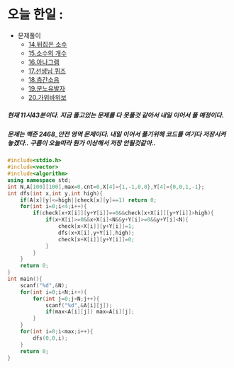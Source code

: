 # 오늘 한일 :
  - 문제풀이
    - [14.뒤집은 소수](https://github.com/SeungMin2001/TIL/blob/main/CodingTest/14.%EB%92%A4%EC%A7%91%EC%9D%80%20%EC%86%8C%EC%88%98.md)
    - [15.소수의 개수](https://github.com/SeungMin2001/TIL/blob/main/CodingTest/15.%EC%86%8C%EC%88%98%EC%9D%98%20%EA%B0%9C%EC%88%98.md)
    - [16.아나그램](https://github.com/SeungMin2001/TIL/blob/main/CodingTest/16.%EC%95%84%EB%82%98%EA%B7%B8%EB%9E%A8.md)
    - [17.선생님 퀴즈](https://github.com/SeungMin2001/TIL/blob/main/CodingTest/17.%EC%84%A0%EC%83%9D%EB%8B%98%20%ED%80%B4%EC%A6%88.md)
    - [18.층간소음](https://github.com/SeungMin2001/TIL/blob/main/CodingTest/18.%EC%B8%B5%EA%B0%84%EC%86%8C%EC%9D%8C.md)
    - [19.분노유발자](https://github.com/SeungMin2001/TIL/blob/main/CodingTest/19.%EB%B6%84%EB%85%B8%20%EC%9C%A0%EB%B0%9C%EC%9E%90.md)
    - [20.가위바위보](https://github.com/SeungMin2001/TIL/blob/main/CodingTest/20.%EA%B0%80%EC%9C%84%EB%B0%94%EC%9C%84%EB%B3%B4.md)


##### 현재 11시43분이다. 지금 풀고있는 문제를 다 못풀것 같아서 내일 이어서 풀 예정이다.
##### 문제는 백준 2468_안전 영역 문제이다. 내일 이어서 풀기위해 코드를 여기다 저장시켜놓겠다.. 구름이 오늘따라 뭔가 이상해서 저장 안될것같아..

```cpp
#include<stdio.h>
#include<vector>
#include<algorithm>
using namespace std;
int N,A[100][100],max=0,cnt=0,X[4]={1,-1,0,0},Y[4]={0,0,1,-1};
int dfs(int x,int y,int high){
	if(A[x][y]<=high||check[x][y]==1) return 0;
	for(int i=0;i<4;i++){
		if(check[x+X[i]][y+Y[i]]==0&&check[x+X[i]][y+Y[i]]>high){
			if(x+X[i]>=0&&x+X[i]<N&&y+Y[i]>=0&&y+Y[i]<N){
				check[x+X[i]][y+Y[i]]=1;
				dfs(x+X[i],y+Y[i],high);
				check[x+X[i]][y+Y[i]]=0;
			}
		}
	}
	return 0;
}
int main(){
	scanf("%d",&N);
	for(int i=0;i<N;i++){
		for(int j=0;j<N;j++){
			scanf("%d",&A[i][j]);
			if(max<A[i][j]) max=A[i][j];
		}
	}
	for(int i=0;i<max;i++){
		dfs(0,0,i);
	}
	return 0;
}
```
